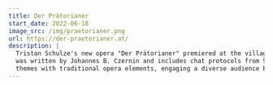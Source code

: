 ```yaml
---
title: Der Prätorianer
start_date: 2022-06-18
image_src: /img/praetorianer.png
url: https://der-praetorianer.at/
description: |
  Tristan Schulze's new opera "Der Prätorianer" premiered at the village square in St. Koloman and was also broadcasted via livestream. The libretto 
  was written by Johannes B. Czernin and includes chat protocols from Sebastian K. and Thomas S. This innovative work merges contemporary 
  themes with traditional opera elements, engaging a diverse audience both live and online.
---
```

